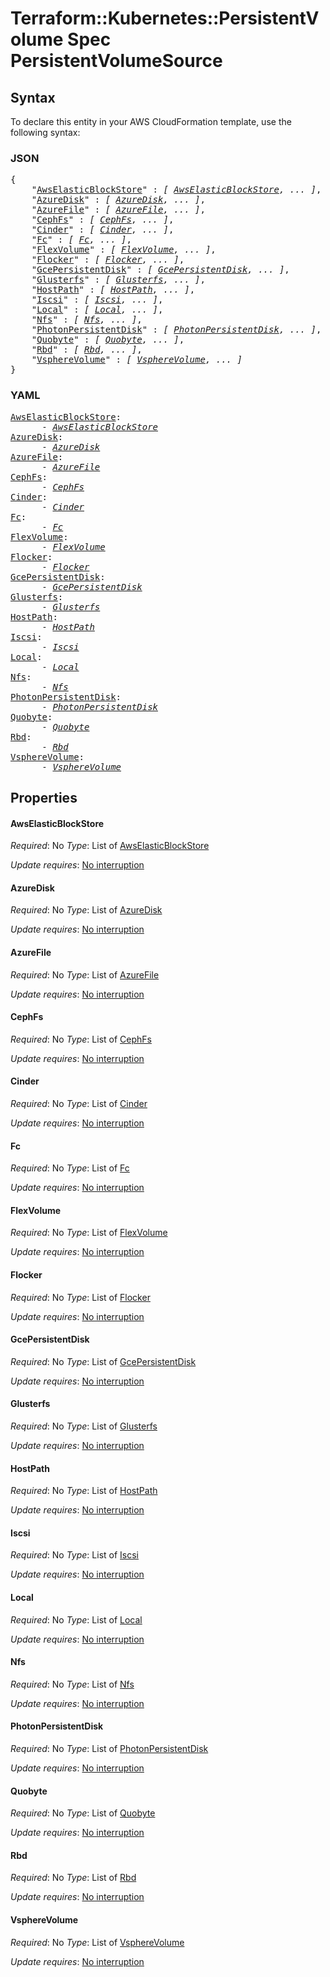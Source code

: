 # Terraform::Kubernetes::PersistentVolume Spec PersistentVolumeSource

## Syntax

To declare this entity in your AWS CloudFormation template, use the following syntax:

### JSON

<pre>
{
    "<a href="#awselasticblockstore" title="AwsElasticBlockStore">AwsElasticBlockStore</a>" : <i>[ <a href="spec-persistentvolumesource-awselasticblockstore.md">AwsElasticBlockStore</a>, ... ]</i>,
    "<a href="#azuredisk" title="AzureDisk">AzureDisk</a>" : <i>[ <a href="spec-persistentvolumesource-azuredisk.md">AzureDisk</a>, ... ]</i>,
    "<a href="#azurefile" title="AzureFile">AzureFile</a>" : <i>[ <a href="spec-persistentvolumesource-azurefile.md">AzureFile</a>, ... ]</i>,
    "<a href="#cephfs" title="CephFs">CephFs</a>" : <i>[ <a href="spec-persistentvolumesource-cephfs.md">CephFs</a>, ... ]</i>,
    "<a href="#cinder" title="Cinder">Cinder</a>" : <i>[ <a href="spec-persistentvolumesource-cinder.md">Cinder</a>, ... ]</i>,
    "<a href="#fc" title="Fc">Fc</a>" : <i>[ <a href="spec-persistentvolumesource-fc.md">Fc</a>, ... ]</i>,
    "<a href="#flexvolume" title="FlexVolume">FlexVolume</a>" : <i>[ <a href="spec-persistentvolumesource-flexvolume.md">FlexVolume</a>, ... ]</i>,
    "<a href="#flocker" title="Flocker">Flocker</a>" : <i>[ <a href="spec-persistentvolumesource-flocker.md">Flocker</a>, ... ]</i>,
    "<a href="#gcepersistentdisk" title="GcePersistentDisk">GcePersistentDisk</a>" : <i>[ <a href="spec-persistentvolumesource-gcepersistentdisk.md">GcePersistentDisk</a>, ... ]</i>,
    "<a href="#glusterfs" title="Glusterfs">Glusterfs</a>" : <i>[ <a href="spec-persistentvolumesource-glusterfs.md">Glusterfs</a>, ... ]</i>,
    "<a href="#hostpath" title="HostPath">HostPath</a>" : <i>[ <a href="spec-persistentvolumesource-hostpath.md">HostPath</a>, ... ]</i>,
    "<a href="#iscsi" title="Iscsi">Iscsi</a>" : <i>[ <a href="spec-persistentvolumesource-iscsi.md">Iscsi</a>, ... ]</i>,
    "<a href="#local" title="Local">Local</a>" : <i>[ <a href="spec-persistentvolumesource-local.md">Local</a>, ... ]</i>,
    "<a href="#nfs" title="Nfs">Nfs</a>" : <i>[ <a href="spec-persistentvolumesource-nfs.md">Nfs</a>, ... ]</i>,
    "<a href="#photonpersistentdisk" title="PhotonPersistentDisk">PhotonPersistentDisk</a>" : <i>[ <a href="spec-persistentvolumesource-photonpersistentdisk.md">PhotonPersistentDisk</a>, ... ]</i>,
    "<a href="#quobyte" title="Quobyte">Quobyte</a>" : <i>[ <a href="spec-persistentvolumesource-quobyte.md">Quobyte</a>, ... ]</i>,
    "<a href="#rbd" title="Rbd">Rbd</a>" : <i>[ <a href="spec-persistentvolumesource-rbd.md">Rbd</a>, ... ]</i>,
    "<a href="#vspherevolume" title="VsphereVolume">VsphereVolume</a>" : <i>[ <a href="spec-persistentvolumesource-vspherevolume.md">VsphereVolume</a>, ... ]</i>
}
</pre>

### YAML

<pre>
<a href="#awselasticblockstore" title="AwsElasticBlockStore">AwsElasticBlockStore</a>: <i>
      - <a href="spec-persistentvolumesource-awselasticblockstore.md">AwsElasticBlockStore</a></i>
<a href="#azuredisk" title="AzureDisk">AzureDisk</a>: <i>
      - <a href="spec-persistentvolumesource-azuredisk.md">AzureDisk</a></i>
<a href="#azurefile" title="AzureFile">AzureFile</a>: <i>
      - <a href="spec-persistentvolumesource-azurefile.md">AzureFile</a></i>
<a href="#cephfs" title="CephFs">CephFs</a>: <i>
      - <a href="spec-persistentvolumesource-cephfs.md">CephFs</a></i>
<a href="#cinder" title="Cinder">Cinder</a>: <i>
      - <a href="spec-persistentvolumesource-cinder.md">Cinder</a></i>
<a href="#fc" title="Fc">Fc</a>: <i>
      - <a href="spec-persistentvolumesource-fc.md">Fc</a></i>
<a href="#flexvolume" title="FlexVolume">FlexVolume</a>: <i>
      - <a href="spec-persistentvolumesource-flexvolume.md">FlexVolume</a></i>
<a href="#flocker" title="Flocker">Flocker</a>: <i>
      - <a href="spec-persistentvolumesource-flocker.md">Flocker</a></i>
<a href="#gcepersistentdisk" title="GcePersistentDisk">GcePersistentDisk</a>: <i>
      - <a href="spec-persistentvolumesource-gcepersistentdisk.md">GcePersistentDisk</a></i>
<a href="#glusterfs" title="Glusterfs">Glusterfs</a>: <i>
      - <a href="spec-persistentvolumesource-glusterfs.md">Glusterfs</a></i>
<a href="#hostpath" title="HostPath">HostPath</a>: <i>
      - <a href="spec-persistentvolumesource-hostpath.md">HostPath</a></i>
<a href="#iscsi" title="Iscsi">Iscsi</a>: <i>
      - <a href="spec-persistentvolumesource-iscsi.md">Iscsi</a></i>
<a href="#local" title="Local">Local</a>: <i>
      - <a href="spec-persistentvolumesource-local.md">Local</a></i>
<a href="#nfs" title="Nfs">Nfs</a>: <i>
      - <a href="spec-persistentvolumesource-nfs.md">Nfs</a></i>
<a href="#photonpersistentdisk" title="PhotonPersistentDisk">PhotonPersistentDisk</a>: <i>
      - <a href="spec-persistentvolumesource-photonpersistentdisk.md">PhotonPersistentDisk</a></i>
<a href="#quobyte" title="Quobyte">Quobyte</a>: <i>
      - <a href="spec-persistentvolumesource-quobyte.md">Quobyte</a></i>
<a href="#rbd" title="Rbd">Rbd</a>: <i>
      - <a href="spec-persistentvolumesource-rbd.md">Rbd</a></i>
<a href="#vspherevolume" title="VsphereVolume">VsphereVolume</a>: <i>
      - <a href="spec-persistentvolumesource-vspherevolume.md">VsphereVolume</a></i>
</pre>

## Properties

#### AwsElasticBlockStore

_Required_: No
_Type_: List of <a href="spec-persistentvolumesource-awselasticblockstore.md">AwsElasticBlockStore</a>

_Update requires_: [No interruption](https://docs.aws.amazon.com/AWSCloudFormation/latest/UserGuide/using-cfn-updating-stacks-update-behaviors.html#update-no-interrupt)

#### AzureDisk

_Required_: No
_Type_: List of <a href="spec-persistentvolumesource-azuredisk.md">AzureDisk</a>

_Update requires_: [No interruption](https://docs.aws.amazon.com/AWSCloudFormation/latest/UserGuide/using-cfn-updating-stacks-update-behaviors.html#update-no-interrupt)

#### AzureFile

_Required_: No
_Type_: List of <a href="spec-persistentvolumesource-azurefile.md">AzureFile</a>

_Update requires_: [No interruption](https://docs.aws.amazon.com/AWSCloudFormation/latest/UserGuide/using-cfn-updating-stacks-update-behaviors.html#update-no-interrupt)

#### CephFs

_Required_: No
_Type_: List of <a href="spec-persistentvolumesource-cephfs.md">CephFs</a>

_Update requires_: [No interruption](https://docs.aws.amazon.com/AWSCloudFormation/latest/UserGuide/using-cfn-updating-stacks-update-behaviors.html#update-no-interrupt)

#### Cinder

_Required_: No
_Type_: List of <a href="spec-persistentvolumesource-cinder.md">Cinder</a>

_Update requires_: [No interruption](https://docs.aws.amazon.com/AWSCloudFormation/latest/UserGuide/using-cfn-updating-stacks-update-behaviors.html#update-no-interrupt)

#### Fc

_Required_: No
_Type_: List of <a href="spec-persistentvolumesource-fc.md">Fc</a>

_Update requires_: [No interruption](https://docs.aws.amazon.com/AWSCloudFormation/latest/UserGuide/using-cfn-updating-stacks-update-behaviors.html#update-no-interrupt)

#### FlexVolume

_Required_: No
_Type_: List of <a href="spec-persistentvolumesource-flexvolume.md">FlexVolume</a>

_Update requires_: [No interruption](https://docs.aws.amazon.com/AWSCloudFormation/latest/UserGuide/using-cfn-updating-stacks-update-behaviors.html#update-no-interrupt)

#### Flocker

_Required_: No
_Type_: List of <a href="spec-persistentvolumesource-flocker.md">Flocker</a>

_Update requires_: [No interruption](https://docs.aws.amazon.com/AWSCloudFormation/latest/UserGuide/using-cfn-updating-stacks-update-behaviors.html#update-no-interrupt)

#### GcePersistentDisk

_Required_: No
_Type_: List of <a href="spec-persistentvolumesource-gcepersistentdisk.md">GcePersistentDisk</a>

_Update requires_: [No interruption](https://docs.aws.amazon.com/AWSCloudFormation/latest/UserGuide/using-cfn-updating-stacks-update-behaviors.html#update-no-interrupt)

#### Glusterfs

_Required_: No
_Type_: List of <a href="spec-persistentvolumesource-glusterfs.md">Glusterfs</a>

_Update requires_: [No interruption](https://docs.aws.amazon.com/AWSCloudFormation/latest/UserGuide/using-cfn-updating-stacks-update-behaviors.html#update-no-interrupt)

#### HostPath

_Required_: No
_Type_: List of <a href="spec-persistentvolumesource-hostpath.md">HostPath</a>

_Update requires_: [No interruption](https://docs.aws.amazon.com/AWSCloudFormation/latest/UserGuide/using-cfn-updating-stacks-update-behaviors.html#update-no-interrupt)

#### Iscsi

_Required_: No
_Type_: List of <a href="spec-persistentvolumesource-iscsi.md">Iscsi</a>

_Update requires_: [No interruption](https://docs.aws.amazon.com/AWSCloudFormation/latest/UserGuide/using-cfn-updating-stacks-update-behaviors.html#update-no-interrupt)

#### Local

_Required_: No
_Type_: List of <a href="spec-persistentvolumesource-local.md">Local</a>

_Update requires_: [No interruption](https://docs.aws.amazon.com/AWSCloudFormation/latest/UserGuide/using-cfn-updating-stacks-update-behaviors.html#update-no-interrupt)

#### Nfs

_Required_: No
_Type_: List of <a href="spec-persistentvolumesource-nfs.md">Nfs</a>

_Update requires_: [No interruption](https://docs.aws.amazon.com/AWSCloudFormation/latest/UserGuide/using-cfn-updating-stacks-update-behaviors.html#update-no-interrupt)

#### PhotonPersistentDisk

_Required_: No
_Type_: List of <a href="spec-persistentvolumesource-photonpersistentdisk.md">PhotonPersistentDisk</a>

_Update requires_: [No interruption](https://docs.aws.amazon.com/AWSCloudFormation/latest/UserGuide/using-cfn-updating-stacks-update-behaviors.html#update-no-interrupt)

#### Quobyte

_Required_: No
_Type_: List of <a href="spec-persistentvolumesource-quobyte.md">Quobyte</a>

_Update requires_: [No interruption](https://docs.aws.amazon.com/AWSCloudFormation/latest/UserGuide/using-cfn-updating-stacks-update-behaviors.html#update-no-interrupt)

#### Rbd

_Required_: No
_Type_: List of <a href="spec-persistentvolumesource-rbd.md">Rbd</a>

_Update requires_: [No interruption](https://docs.aws.amazon.com/AWSCloudFormation/latest/UserGuide/using-cfn-updating-stacks-update-behaviors.html#update-no-interrupt)

#### VsphereVolume

_Required_: No
_Type_: List of <a href="spec-persistentvolumesource-vspherevolume.md">VsphereVolume</a>

_Update requires_: [No interruption](https://docs.aws.amazon.com/AWSCloudFormation/latest/UserGuide/using-cfn-updating-stacks-update-behaviors.html#update-no-interrupt)

